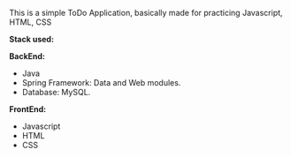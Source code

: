 This is a simple ToDo Application, basically made for practicing Javascript, HTML, CSS

**Stack used:**

**BackEnd:**
- Java
- Spring Framework: Data and Web modules.
- Database: MySQL.

**FrontEnd:**
- Javascript
-  HTML
-   CSS


